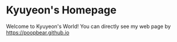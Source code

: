 # Kyuyeon's Homepage
Welcome to Kyuyeon's World!
You can directly see my web page by https://poopbear.github.io
